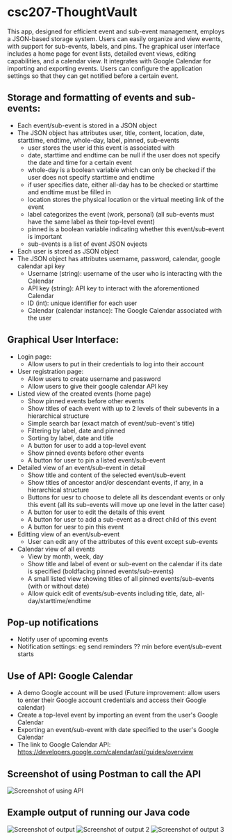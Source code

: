 # csc207-ThoughtVault
This app, designed for efficient event and sub-event management, employs a JSON-based storage system. Users can easily organize and view events, with support for sub-events, labels, and pins. The graphical user interface includes a home page for event lists, detailed event views, editing capabilities, and a calendar view. It integrates with Google Calendar for importing and exporting events. Users can configure the application settings so that they can get notified before a certain event.
## Storage and formatting of events and sub-events:
- Each event/sub-event is stored in a JSON object
- The JSON object has attributes user, title, content, location, date, starttime, endtime, whole-day, label, pinned, sub-events
    - user stores the user id this event is associated with
    - date, starttime and endtime can be null if the user does not specify the date and time for a certain event
    - whole-day is a boolean variable which can only be checked if the user does not specify starttime and endtime
    - if user specifies date, either all-day has to be checked or starttime and endtime must be filled in
    - location stores the physical location or the virtual meeting link of the event
    - label categorizes the event (work, personal) (all sub-events must have the same label as their top-level event)
    - pinned is a boolean variable indicating whether this event/sub-event is important
    - sub-events is a list of event JSON ovjects
- Each user is stored as JSON object
- The JSON object has attributes username, password, calendar, google calendar api key
    - Username (string): username of the user who is interacting with the Calendar
    - API key (string): API key to interact with the aforementioned Calendar
    - ID (int): unique identifier for each user
    - Calendar (calendar instance): The Google Calendar associated with the user
## Graphical User Interface:
- Login page:
    - Allow users to put in their credentials to log into their account
- User registration page:
    - Allow users to create username and password
    - Allow users to give their google calendar API key
- Listed view of the created events (home page)
    - Show pinned events before other events
    - Show titles of each event with up to 2 levels of their subevents in a hierarchical structure
    - Simple search bar (exact match of event/sub-event's title)
    - Filtering by label, date and pinned
    - Sorting by label, date and title
    - A button for user to add a top-level event
    - Show pinned events before other events
    - A button for user to pin a listed event/sub-event
- Detailed view of an event/sub-event in detail
    - Show title and content of the selected event/sub-event
    - Show titles of ancestor and/or descendant events, if any, in a hierarchical structure
    - Buttons for uesr to choose to delete all its descendant events or only this event (all its sub-events will move up one level in the latter case)
    - A button for user to edit the details of this event
    - A button for user to add a sub-event as a direct child of this event
    - A button for uesr to pin this event
- Editting view of an event/sub-event
    - User can edit any of the attributes of this event except sub-events
- Calendar view of all events
    - View by month, week, day
    - Show title and label of event or sub-event on the calendar if its date is specified (boldfacing pinned events/sub-events)
    - A small listed view showing titles of all pinned events/sub-events (with or without date)
    - Allow quick edit of events/sub-events including title, date, all-day/starttime/endtime
## Pop-up notifications
- Notify user of upcoming events
- Notification settings: eg send reminders ?? min before event/sub-event starts
## Use of API: Google Calendar
- A demo Google account will be used (Future improvement: allow users to enter their Google account credentials and access their Google calendar)
- Create a top-level event by importing an event from the user's Google Calendar
- Exporting an event/sub-event with date specified to the user's Google Calendar
- The link to Google Calendar API: https://developers.google.com/calendar/api/guides/overview

## Screenshot of using Postman to call the API
![Screenshot of using API](https://raw.githubusercontent.com/Phantom65536/csc207-ThoughtVault/annie/img/API.png)

## Example output of running our Java code
![Screenshot of output](https://raw.githubusercontent.com/Phantom65536/csc207-ThoughtVault/annie/img/output_1.png)
![Screenshot of output 2](https://raw.githubusercontent.com/Phantom65536/csc207-ThoughtVault/annie/img/output_2.png)
![Screenshot of output 3](https://raw.githubusercontent.com/Phantom65536/csc207-ThoughtVault/annie/img/output_3.png)
